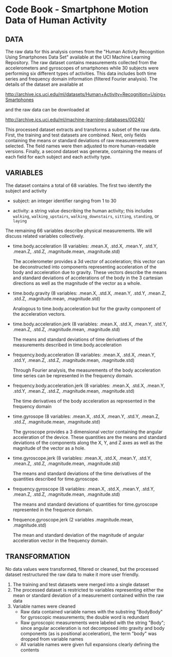 Code Book - Smartphone Motion Data of Human Activity
====================================================

DATA
----
The raw data for this analysis comes from the "Human Activity Recognition
Using Smartphones Data Set" available at the UCI Machine Learning Repository.
The raw dataset contains measurements collected from the accelerometers and 
gyroscopes of smartphones while 30 subjects were performing six different
types of activities. This data includes both time series and frequency domain
information (filtered Fourier analysis). The details of the dataset are
available at

http://archive.ics.uci.edu/ml/datasets/Human+Activity+Recognition+Using+Smartphones

and the raw data can be downloaded at

http://archive.ics.uci.edu/ml/machine-learning-databases/00240/

This processed dataset extracts and transforms a subset of the raw data. First,
the training and test datasets are combined. Next, only fields containing the
means or standard deviations of raw measurements were selected. The field names
were then adjusted to more human-readable versions.  Finally, a second dataset
was generate, containing the means of each field for each subject and each
activity type.


VARIABLES
---------

The dataset contains a total of 68 variables. The first two identify the subject
and activity

* subject: an integer identifier ranging from 1 to 30

* activity: a string value describing the human activity; this includes 
  `walking`, `walking_upstairs`, `walking_downstairs`, `sitting`, `standing`, or 
  `laying`
  
The remaining 66 variables describe physical measurements. We will discuss 
related variables collectively.

* time.body.acceleration (8 variables: .mean.X, .std.X, .mean.Y, .std.Y, 
  .mean.Z, .std.Z, .magnitude.mean, .magnitude.std)
  
  The accelerometer provides a 3d vector of acceleration; this vector can be
  deconstructed into components representing acceleration of the body and
  acceleration due to gravity.  These vectors describe the means and standard
  deviations of accelerations of the body in the 3 cartesian directions as
  well as the magnitude of the vector as a whole.
  
* time.body.gravity (8 variables: .mean.X, .std.X, .mean.Y, .std.Y, .mean.Z, 
  .std.Z, .magnitude.mean, .magnitude.std)
  
  Analogous to time.body.acceleration but for the gravity component of the
  acceleration vectors.

* time.body.acceleration.jerk (8 variables: .mean.X, .std.X, .mean.Y, .std.Y, 
  .mean.Z, .std.Z, .magnitude.mean, .magnitude.std)
  
  The means and standard deviations of time derivatives of the measurements
  described in time.body.acceleration
  
* frequency.body.acceleration (8 variables: .mean.X, .std.X, .mean.Y, .std.Y, 
  .mean.Z, .std.Z, .magnitude.mean, .magnitude.std)
  
  Through Fourier analysis, the measurements of the body acceleration time 
  series can be represented in the frequency domain.
  
* frequency.body.acceleration.jerk (8 variables: .mean.X, .std.X, .mean.Y, 
  .std.Y, .mean.Z, .std.Z, .magnitude.mean, .magnitude.std)
  
  The time derivatives of the body acceleration as represented in the
  frequency domain
  
* time.gyrosope (8 variables: .mean.X, .std.X, .mean.Y, .std.Y, .mean.Z, 
  .std.Z, .magnitude.mean, .magnitude.std)
  
  The gyroscope provides a 3 dimensional vector containing the angular 
  acceleration of the device.  These quantities are the means and standard
  deviations of the components along the X, Y, and Z axes as well as the
  magnitude of the vector as a hole.
  
* time.gyroscope.jerk (8 variables: .mean.X, .std.X, .mean.Y, .std.Y, .mean.Z, 
  .std.Z, .magnitude.mean, .magnitude.std)
  
  The means and standard deviations of the time derivatives of the quantities
  described for time.gyroscope.

* frequency.gyroscope (8 variables: .mean.X, .std.X, .mean.Y, .std.Y, .mean.Z, 
  .std.Z, .magnitude.mean, .magnitude.std)
  
  The means and standard deviations of quantities for time.gyroscope 
  represented in the frequence domain.

* frequence.gyroscope.jerk (2 variables .magnitude.mean, .magnitude.std)
  
  The mean and standard deviation of the magnitude of angular acceleration
  vector in the frequency domain.


TRANSFORMATION
--------------
No data values were transformed, filtered or cleaned, but the processed 
dataset restructured the raw data to make it more user friendly.

1) The training and test datasets were merged into a single dataset
2) The processed dataset is restricted to variables representing either the
   mean or standard deviation of a measurement contained within the raw data
3) Variable names were cleaned
   - Raw data contained variable names with the substring "BodyBody" for
     gyroscopic measurements; the double word is redundant
   - Raw gyroscopic measurements were labeled with the string "Body"; since
     angular acceleration is not decomposed into gravity and body components
     (as is positional acceleration), the term "body" was dropped from variable
     names
   - All variable names were given full expansions clearly defining the
     contents